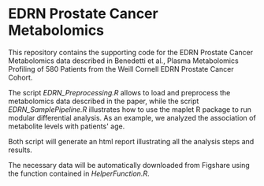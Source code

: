 # EDRN Prostate Cancer Metabolomics 

This repository contains the supporting code for the EDRN Prostate Cancer Metabolomics data described in Benedetti et al., Plasma Metabolomics Profiling of 580 Patients from the Weill Cornell EDRN Prostate Cancer Cohort. 

The script _EDRN_Preprocessing.R_ allows to load and preprocess the metabolomics data described in the paper, while the script _EDRN_SamplePipeline.R_ illustrates how to use the maplet R package to run modular differential analysis. As an example, we analyzed the association of metabolite levels with patients' age.

Both script will generate an html report illustrating all the analysis steps and results.

The necessary data will be automatically downloaded from Figshare using the function contained in _HelperFunction.R_.
